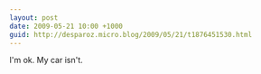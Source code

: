 ```yaml
---
layout: post
date: 2009-05-21 10:00 +1000
guid: http://desparoz.micro.blog/2009/05/21/t1876451530.html
---
```

I'm ok. My car isn't.
